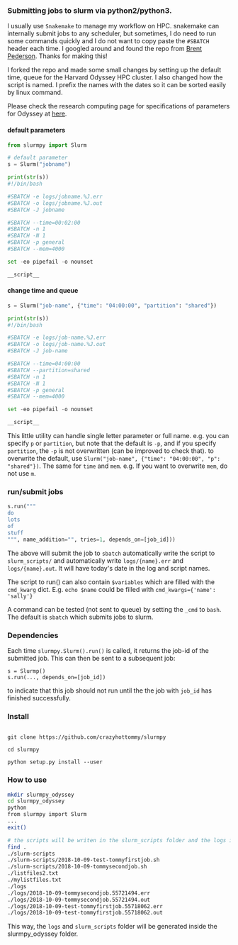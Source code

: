 
### Submitting jobs to slurm via python2/python3.

I usually use `Snakemake` to manage my workflow on HPC. snakemake can internally submit jobs to any scheduler, but sometimes, I do need to run some commands quickly and I do not want to copy paste the `#SBATCH` header each time.
I googled around and found the repo from [Brent Pederson](https://github.com/brentp/slurmpy). Thanks for making this!

I forked the repo and made some small changes by setting up the default time, queue for the Harvard Odyssey HPC cluster. I also changed how the script is named. I prefix the names with the dates so it can be sorted easily by linux command.

Please check the research computing page for specifications of parameters for Odyssey at [here](https://www.rc.fas.harvard.edu/resources/running-jobs/).


#### default parameters

```Python
from slurmpy import Slurm

# default parameter
s = Slurm("jobname")

print(str(s))
#!/bin/bash

#SBATCH -e logs/jobname.%J.err
#SBATCH -o logs/jobname.%J.out
#SBATCH -J jobname

#SBATCH --time=00:02:00
#SBATCH -n 1
#SBATCH -N 1
#SBATCH -p general
#SBATCH --mem=4000

set -eo pipefail -o nounset

__script__
```

#### change time and queue

```python
s = Slurm("job-name", {"time": "04:00:00", "partition": "shared"})

print(str(s))
#!/bin/bash

#SBATCH -e logs/job-name.%J.err
#SBATCH -o logs/job-name.%J.out
#SBATCH -J job-name

#SBATCH --time=04:00:00
#SBATCH --partition=shared
#SBATCH -n 1
#SBATCH -N 1
#SBATCH -p general
#SBATCH --mem=4000

set -eo pipefail -o nounset

__script__
```

This little utility can handle single letter parameter or full name. e.g. you can specify `p` or `partition`, but note that the default is `-p`, and if you specify `partition`, the `-p` is not overwritten (can be improved to check that). to overwrite the default, use `Slurm("job-name", {"time": "04:00:00", "p": "shared"})`. The same for `time` and `mem`. e.g. If you want to overwrite `mem`, do not use `m`. 


### run/submit jobs 

```python
s.run("""
do
lots
of
stuff
""", name_addition="", tries=1, depends_on=[job_id]))

```

The above will submit the job to `sbatch` automatically write the script to `slurm_scripts/`
and automatically write `logs/{name}.err` and `logs/{name}.out`. It will have today's
date in the log and script names.

The script to run() can also contain `$variables` which are filled with the `cmd_kwarg` dict.
E.g. `echo $name` could be filled with `cmd_kwargs={'name': 'sally'}`

A command can be tested (not sent to queue) by setting the `_cmd` to `bash`.
The default is `sbatch` which submits jobs to slurm.


### Dependencies


Each time `slurmpy.Slurm().run()` is called, it returns the job-id of the submitted job. This
can then be sent to a subsequent job:
```
s = Slurmp()
s.run(..., depends_on=[job_id])

```
to indicate that this job should not run until the the job with `job_id` has finished successfully.


### Install

```Shell

git clone https://github.com/crazyhottommy/slurmpy

cd slurmpy

python setup.py install --user

```

### How to use

```bash
mkdir slurmpy_odyssey
cd slurmpy_odyssey
python
from slurmpy import Slurm
...
exit()

# the scripts will be writen in the slurm_scripts folder and the logs in the logs folder.
find . 
./slurm-scripts
./slurm-scripts/2018-10-09-test-tommyfirstjob.sh
./slurm-scripts/2018-10-09-tommysecondjob.sh
./listfiles2.txt
./mylistfiles.txt
./logs
./logs/2018-10-09-tommysecondjob.55721494.err
./logs/2018-10-09-tommysecondjob.55721494.out
./logs/2018-10-09-test-tommyfirstjob.55718062.err
./logs/2018-10-09-test-tommyfirstjob.55718062.out
```
This way, the `logs` and `slurm_scripts` folder will be generated inside the slurmpy_odyssey folder.
